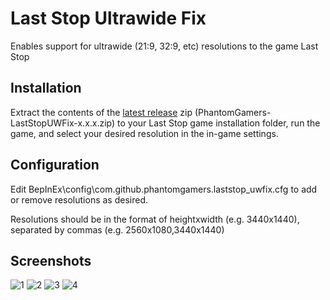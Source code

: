 # Last Stop Ultrawide Fix

Enables support for ultrawide (21:9, 32:9, etc) resolutions to the game Last Stop

## Installation

Extract the contents of the [latest release](https://github.com/PhantomGamers/laststop-uwfix/releases/latest) zip (PhantomGamers-LastStopUWFix-x.x.x.zip) to your Last Stop game installation folder, run the game, and select your desired resolution in the in-game settings.

## Configuration

Edit BepInEx\config\com.github.phantomgamers.laststop_uwfix.cfg to add or remove resolutions as desired.

Resolutions should be in the format of heightxwidth (e.g. 3440x1440), separated by commas (e.g. 2560x1080,3440x1440)

## Screenshots
![1](https://user-images.githubusercontent.com/844685/130344795-45100ce2-518b-4b6c-ad37-553c1146ebbc.png)
![2](https://user-images.githubusercontent.com/844685/130344797-ee95cf71-e3b0-4042-8176-accabf155781.png)
![3](https://user-images.githubusercontent.com/844685/130344799-551a4580-4273-4735-9175-c250dfb73c86.png)
![4](https://user-images.githubusercontent.com/844685/130344808-dd359e30-c759-46a5-9e80-c79c5c8415c8.jpg)
